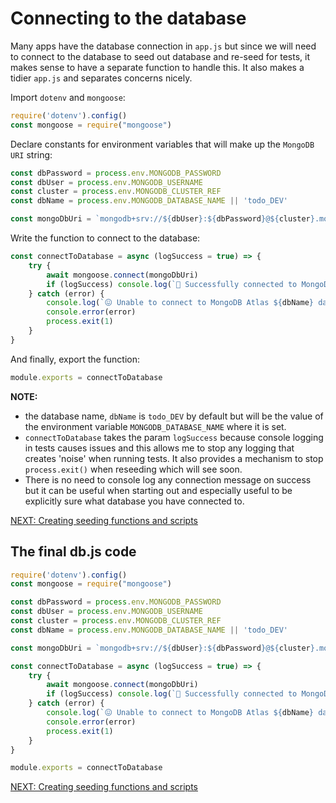 # Connecting to the database

Many apps have the database connection in `app.js` but since we will need to connect to the database to seed out database and re-seed for tests, it makes sense to have a separate function to handle this. It also makes a tidier `app.js` and separates concerns nicely.

Import `dotenv` and `mongoose`:

```javascript
require('dotenv').config()
const mongoose = require("mongoose")
```

Declare constants for environment variables that will make up the `MongoDB URI` string:

```javascript
const dbPassword = process.env.MONGODB_PASSWORD
const dbUser = process.env.MONGODB_USERNAME
const cluster = process.env.MONGODB_CLUSTER_REF
const dbName = process.env.MONGODB_DATABASE_NAME || 'todo_DEV'

const mongoDbUri = `mongodb+srv://${dbUser}:${dbPassword}@${cluster}.mongodb.net/${dbName}`
```

Write the function to connect to the database:

```javascript
const connectToDatabase = async (logSuccess = true) => {
    try {
        await mongoose.connect(mongoDbUri)
        if (logSuccess) console.log(`🥳 Successfully connected to MongoDB Atlas ${dbName} database! 🌎`)
    } catch (error) {
        console.log(`😖 Unable to connect to MongoDB Atlas ${dbName} database! ❌`)
        console.error(error)
        process.exit(1)
    }
}
```

And finally, export the function:

```javascript
module.exports = connectToDatabase
```

**NOTE:** 
- the database name, `dbName` is `todo_DEV` by default but will be the value of the environment variable `MONGODB_DATABASE_NAME` where it is set.
- `connectToDatabase` takes the param `logSuccess` because console logging in tests causes issues and this allows me to stop any logging that creates 'noise' when running tests. It also provides a mechanism to stop `process.exit()` when reseeding which will see soon.
- There is no need to console log any connection message on success but it can be useful when starting out and especially useful to be explicitly sure what database you have connected to.

[NEXT: Creating seeding functions and scripts](1f_setUp_seedingFunctions.md)

## The final db.js code

```javascript
require('dotenv').config()
const mongoose = require("mongoose")

const dbPassword = process.env.MONGODB_PASSWORD
const dbUser = process.env.MONGODB_USERNAME
const cluster = process.env.MONGODB_CLUSTER_REF
const dbName = process.env.MONGODB_DATABASE_NAME || 'todo_DEV'

const mongoDbUri = `mongodb+srv://${dbUser}:${dbPassword}@${cluster}.mongodb.net/${dbName}`

const connectToDatabase = async (logSuccess = true) => {
    try {
        await mongoose.connect(mongoDbUri)
        if (logSuccess) console.log(`🥳 Successfully connected to MongoDB Atlas ${dbName} database! 🌎`)
    } catch (error) {
        console.log(`😖 Unable to connect to MongoDB Atlas ${dbName} database! ❌`)
        console.error(error)
        process.exit(1)
    }
}

module.exports = connectToDatabase
```

[NEXT: Creating seeding functions and scripts](1f_setUp_seedingFunctions.md)
